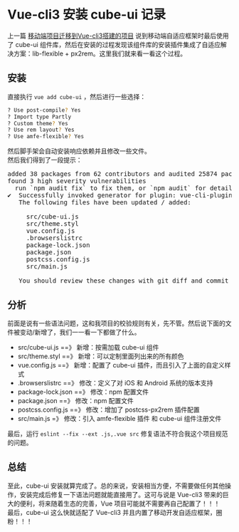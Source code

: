 # Vue-cli3 安装 cube-ui 记录

上一篇 [移动端项目迁移到Vue-cli3搭建的项目](./移动端项目迁移到Vue-cli3搭建的项目.md) 说到移动端自适应框架时最后使用了 cube-ui 组件库，然后在安装的过程发现该组件库的安装插件集成了自适应解决方案：lib-flexible + px2rem。这里我们就来看一看这个过程。  

## 安装

直接执行 `vue add cube-ui` ，然后进行一些选择：  

```bash
? Use post-compile? Yes
? Import type Partly
? Custom theme? Yes
? Use rem layout? Yes
? Use amfe-flexible? Yes
```

然后脚手架会自动安装响应依赖并且修改一些文件。  
然后我们得到了一段提示：  
<pre>
added 38 packages from 62 contributors and audited 25874 packages in 43.709s
found 3 high severity vulnerabilities
  run `npm audit fix` to fix them, or `npm audit` for details
✔  Successfully invoked generator for plugin: vue-cli-plugin-cube-ui
   The following files have been updated / added:

     src/cube-ui.js
     src/theme.styl
     vue.config.js
     .browserslistrc
     package-lock.json
     package.json
     postcss.config.js
     src/main.js

   You should review these changes with git diff and commit them.
</pre>

## 分析

前面是说有一些语法问题，这和我项目的校验规则有关，先不管。然后说下面的文件被变动/新增了，我们一一看一下都做了什么。  

* src/cube-ui.js ==》 新增：按需加载 cube-ui 组件  
* src/theme.styl ==》 新增：可以定制里面列出来的所有颜色  
* vue.config.js ==》 新增：配置了 cube-ui 插件，而且引入了上面的自定义样式  
* .browserslistrc ==》 修改：定义了对 iOS 和 Android 系统的版本支持  
* package-lock.json ==》 修改：npm 配置文件
* package.json ==》 修改：npm 配置文件
* postcss.config.js ==》 修改：增加了 postcss-px2rem 插件配置
* src/main.js =》 修改：引入 amfe-flexible 插件 和 cube-ui 组件注册文件  

最后，运行 `eslint --fix --ext .js,.vue src` 修复语法不符合我这个项目规范的问题。  

## 总结

至此，cube-ui 安装就算完成了。总的来说，安装相当方便，不需要做任何其他操作，安装完成后修复一下语法问题就能直接用了。这可与说是 Vue-cli3 带来的巨大的便利，将来随着生态的完善，Vue 项目可能就不需要再自己配置了！！！  
最后，cube-ui 这么快就适配了 Vue-cli3 并且内置了移动开发自适应框架，圈粉！！！  
